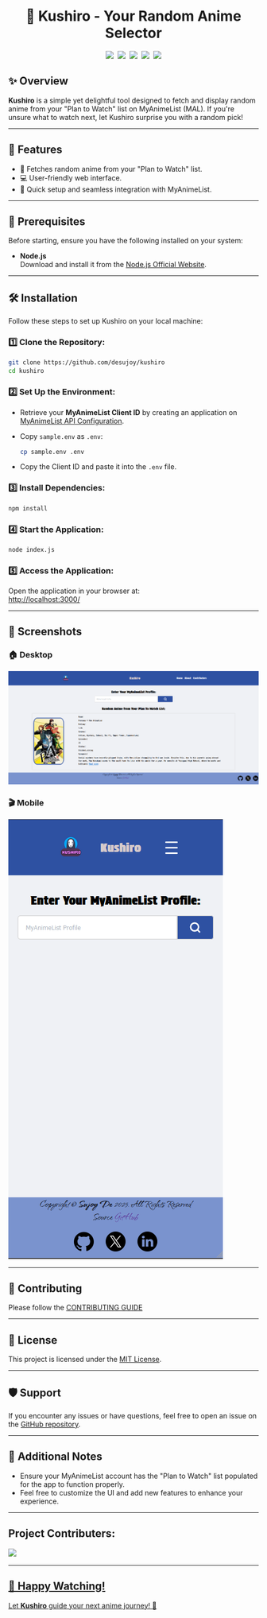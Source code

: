 <h1 align="center">🌸 Kushiro - Your Random Anime Selector</h1>
  <p align="center">
    <img src="https://img.shields.io/github/actions/workflow/status/desujoy/kushiro/docker-build-pr.yml?style=for-the-badge&logo=github&logoColor=D9E0EE&labelColor=292324)"/>&nbsp;
    <a href="https://github.com/desujoy/kushiro/stargazers" target="_blank">
    <img src="https://img.shields.io/github/stars/desujoy/kushiro?style=for-the-badge&logo=andela&color=CAC992&logoColor=D9E0EE&labelColor=292324)"/></a>&nbsp;
    <a href="https://github.com/desujoy/kushiro/blob/master/LICENSE" target="_blank">
    <img src="https://img.shields.io/badge/LICENSE-MIT-green?style=for-the-badge&logo=libreofficewriter&color=FFB686&logoColor=D9E0EE&labelColor=292324)"/></a>&nbsp;
    <a href="https://github.com/desujoy/kushiro/issues" target="_blank">
    <img src="https://img.shields.io/github/issues/desujoy/kushiro?style=for-the-badge&logo=git&color=CCE8E9&logoColor=D9E0EE&labelColor=292324)"/></a>&nbsp;
    <a href="https://github.com/desujoy/kushiro/pulls" target="_blank">
      <img src="https://img.shields.io/github/issues-pr/desujoy/kushiro?style=for-the-badge&logo=git&color=CCE8E9&logoColor=D9E0EE&labelColor=292324)"/></a>
  </p>

## ✨ Overview
**Kushiro** is a simple yet delightful tool designed to fetch and display random anime from your "Plan to Watch" list on MyAnimeList (MAL). If you're unsure what to watch next, let Kushiro surprise you with a random pick!

---

## 🌟 Features
- 🎲 Fetches random anime from your "Plan to Watch" list.
- 💻 User-friendly web interface.
- 🚀 Quick setup and seamless integration with MyAnimeList.

---

## 🔧 Prerequisites
Before starting, ensure you have the following installed on your system:

- **Node.js**  
  Download and install it from the [Node.js Official Website](https://nodejs.org/en).

---

## 🛠 Installation
Follow these steps to set up Kushiro on your local machine:

### 1️⃣ Clone the Repository:
```bash
git clone https://github.com/desujoy/kushiro
cd kushiro
```

### 2️⃣ Set Up the Environment:
- Retrieve your **MyAnimeList Client ID** by creating an application on [MyAnimeList API Configuration](https://myanimelist.net/apiconfig).
- Copy `sample.env` as `.env`:
  
  ```bash
  cp sample.env .env
  ```
- Copy the Client ID and paste it into the `.env` file.

### 3️⃣ Install Dependencies:
```bash
npm install
```

### 4️⃣ Start the Application:
```bash
node index.js
```

### 5️⃣ Access the Application:
Open the application in your browser at:  
[http://localhost:3000/](http://localhost:3000/)

---

## 📸 Screenshots

### 🏠 Desktop
![](public/assets/desktop.png)

### 🎬 Mobile
![](public/assets/mobile.png)

---

## 🤝 Contributing
Please follow the [CONTRIBUTING GUIDE](CONTRIBUTING.md)

---

## 📜 License
This project is licensed under the [MIT License](LICENSE).

---

## 🛡 Support
If you encounter any issues or have questions, feel free to open an issue on the [GitHub repository](https://github.com/desujoy/kushiro/issues).

---

## 📖 Additional Notes
- Ensure your MyAnimeList account has the "Plan to Watch" list populated for the app to function properly.
- Feel free to customize the UI and add new features to enhance your experience.

---

## Project Contributers: 
<a href="https://github.com/desujoy/kushiro/graphs/contributors">
<img src="https://contributors-img.web.app/image?repo=desujoy/kushiro"/>

---

## 🎉 Happy Watching!
Let **Kushiro** guide your next anime journey! 🌟
